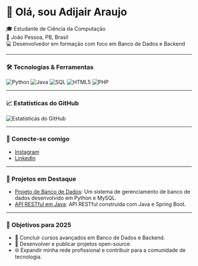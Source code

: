 # 👋 Olá, sou Adijair Araujo

🎓 Estudante de Ciência da Computação  
📍 João Pessoa, PB, Brasil  
💻 Desenvolvedor em formação com foco em Banco de Dados e Backend

---

### 🛠 Tecnologias & Ferramentas

![Python](https://img.shields.io/badge/-Python-3776AB?style=flat-square&logo=python&logoColor=white) 
![Java](https://img.shields.io/badge/-Java-007396?style=flat-square&logo=java&logoColor=white) 
![SQL](https://img.shields.io/badge/-SQL-4479A1?style=flat-square&logo=postgresql&logoColor=white) 
![HTML5](https://img.shields.io/badge/-HTML5-E34F26?style=flat-square&logo=html5&logoColor=white) 
![PHP](https://img.shields.io/badge/-PHP-777BB4?style=flat-square&logo=php&logoColor=white)

---

### 📈 Estatísticas do GitHub

![Estatísticas do GitHub](https://github-readme-stats.vercel.app/api?username=Adijair&show_icons=true&theme=radical)

---

### 📣 Conecte-se comigo

- [Instagram](https://www.instagram.com/adijairaraujo)
- [LinkedIn](https://www.linkedin.com/in/adijairaraujo)

---

### 🚀 Projetos em Destaque

- [Projeto de Banco de Dados](https://github.com/Adijair/projeto-banco-dados): Um sistema de gerenciamento de banco de dados desenvolvido em Python e MySQL.
- [API RESTful em Java](https://github.com/Adijair/api-rest-java): API RESTful construída com Java e Spring Boot.

---

### 🎯 Objetivos para 2025

- 📘 Concluir cursos avançados em Banco de Dados e Backend.
- 🧪 Desenvolver e publicar projetos open-source.
- 🌐 Expandir minha rede profissional e contribuir para a comunidade de tecnologia.

